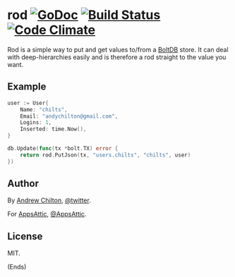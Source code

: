# rod [![GoDoc](https://godoc.org/github.com/chilts/rod?status.svg)](https://godoc.org/github.com/chilts/rod) [![Build Status](https://travis-ci.org/chilts/rod.svg?branch=master)](https://travis-ci.org/chilts/rod) [![Code Climate](https://codeclimate.com/github/chilts/rod/badges/gpa.svg)](https://codeclimate.com/github/chilts/rod)

Rod is a simple way to put and get values to/from a [BoltDB](https://github.com/boltdb/bolt) store. It can deal with
deep-hierarchies easily and is therefore a rod straight to the value you want.

## Example ##

```go
user := User{
    Name: "chilts",
    Email: "andychilton@gmail.com",
    Logins: 1,
    Inserted: time.Now(),
}

db.Update(func(tx *bolt.TX) error {
    return rod.PutJson(tx, "users.chilts", "chilts", user)
})

```

## Author ##

By [Andrew Chilton](https://chilts.org/), [@twitter](https://twitter.com/andychilton).

For [AppsAttic](https://appsattic.com/), [@AppsAttic](https://twitter.com/AppsAttic).

## License ##

MIT.

(Ends)
